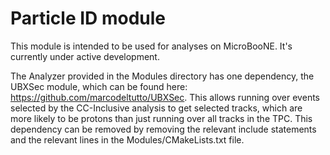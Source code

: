 # Particle ID module

This module is intended to be used for analyses on MicroBooNE. It's currently under active development.

The Analyzer provided in the Modules directory has one dependency, the UBXSec module, which can be found here: https://github.com/marcodeltutto/UBXSec. This allows running over events selected by the CC-Inclusive analysis to get selected tracks, which are more likely to be protons than just running over all tracks in the TPC. This dependency can be removed by removing the relevant include statements and the relevant lines in the Modules/CMakeLists.txt file.
